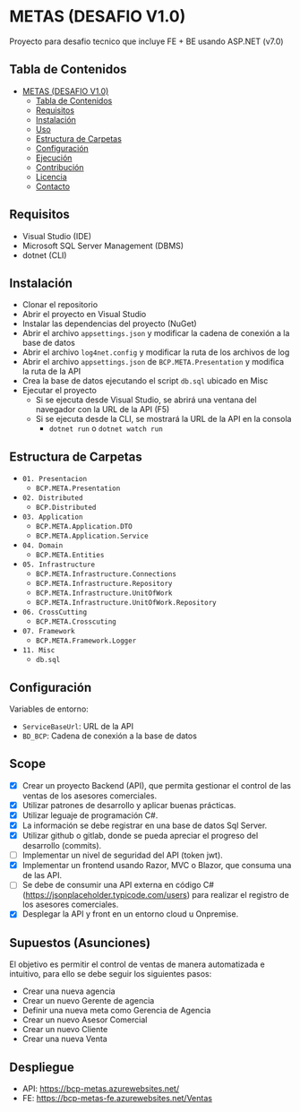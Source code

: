 # METAS (DESAFIO V1.0)

Proyecto para desafio tecnico que incluye FE + BE usando ASP.NET (v7.0)

## Tabla de Contenidos

- [METAS (DESAFIO V1.0)](#metas-desafio-v10)
  - [Tabla de Contenidos](#tabla-de-contenidos)
  - [Requisitos](#requisitos)
  - [Instalación](#instalación)
  - [Uso](#uso)
  - [Estructura de Carpetas](#estructura-de-carpetas)
  - [Configuración](#configuración)
  - [Ejecución](#ejecución)
  - [Contribución](#contribución)
  - [Licencia](#licencia)
  - [Contacto](#contacto)

## Requisitos

- Visual Studio (IDE)
- Microsoft SQL Server Management (DBMS)
- dotnet (CLI)

## Instalación

- Clonar el repositorio
- Abrir el proyecto en Visual Studio
- Instalar las dependencias del proyecto (NuGet)
- Abrir el archivo `appsettings.json` y modificar la cadena de conexión a la base de datos
- Abrir el archivo `log4net.config` y modificar la ruta de los archivos de log
- Abrir el archivo `appsettings.json` de `BCP.META.Presentation` y modifica la ruta de la API
- Crea la base de datos ejecutando el script `db.sql` ubicado en Misc
- Ejecutar el proyecto
  - Si se ejecuta desde Visual Studio, se abrirá una ventana del navegador con la URL de la API (F5)
  - Si se ejecuta desde la CLI, se mostrará la URL de la API en la consola
	- `dotnet run` o `dotnet watch run`

## Estructura de Carpetas

- `01. Presentacion`
  - `BCP.META.Presentation`
- `02. Distributed`
	- `BCP.Distributed`
- `03. Application`
	- `BCP.META.Application.DTO`
    - `BCP.META.Application.Service`
- `04. Domain`
	- `BCP.META.Entities`
- `05. Infrastructure`
	- `BCP.META.Infrastructure.Connections`
	- `BCP.META.Infrastructure.Repository`
	- `BCP.META.Infrastructure.UnitOfWork`
	- `BCP.META.Infrastructure.UnitOfWork.Repository`
- `06. CrossCutting`
	- `BCP.META.Crosscuting`
- `07. Framework`
	- `BCP.META.Framework.Logger`
- `11. Misc`
	- `db.sql`

## Configuración

Variables de entorno:
- `ServiceBaseUrl`: URL de la API
- `BD_BCP`: Cadena de conexión a la base de datos

## Scope

- [x] Crear un proyecto Backend (API), que permita gestionar el control de las ventas de los
asesores comerciales.
- [x] Utilizar patrones de desarrollo y aplicar buenas prácticas.
- [x] Utilizar leguaje de programación C#.
- [x] La información se debe registrar en una base de datos Sql Server.
- [x] Utilizar github o gitlab, donde se pueda apreciar el progreso del desarrollo (commits).
- [ ] Implementar un nivel de seguridad del API (token jwt).
- [x] Implementar un frontend usando Razor, MVC o Blazor, que consuma una de las API.
- [ ] Se debe de consumir una API externa en código C#
(https://jsonplaceholder.typicode.com/users) para realizar el registro de los asesores
comerciales.
- [x] Desplegar la API y front en un entorno cloud u Onpremise.

## Supuestos (Asunciones)

El objetivo es permitir el control de ventas de manera automatizada e intuitivo, para ello se debe seguir los siguientes pasos:

- Crear una nueva agencia
- Crear un nuevo Gerente de agencia
- Definir una nueva meta como Gerencia de Agencia
- Crear un nuevo Asesor Comercial
- Crear un nuevo Cliente
- Crear una nueva Venta

## Despliegue

- API: https://bcp-metas.azurewebsites.net/
- FE: https://bcp-metas-fe.azurewebsites.net/Ventas
